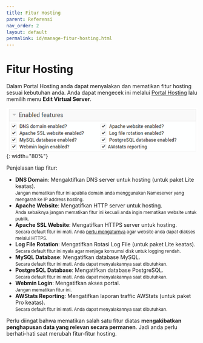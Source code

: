 ```yaml
---
title: Fitur Hosting
parent: Referensi
nav_order: 2
layout: default
permalink: id/manage-fitur-hosting.html
---
```


# Fitur Hosting

Dalam Portal Hosting anda dapat menyalakan dan mematikan fitur hosting sesuai kebutuhan anda. Anda dapat mengecek ini melalui [Portal Hosting](/hosting/portal.html#apa-saja-menu-tersedia-di-virtualmin) lalu memilih menu **Edit Virtual Server**.

![](/images/features.png){: width="80%"}

Penjelasan tiap fitur:

+ **DNS Domain**: Mengaktifkan DNS server untuk hosting (untuk paket Lite keatas).<br>
<small>Jangan mematikan fitur ini apabila domain anda menggunakan Nameserver yang mengarah ke IP address hosting.</small>
+ **Apache Website**: Mengatifkan HTTP server untuk hosting.<br>
<small>Anda sebaiknya jangan mematikan fitur ini kecuali anda ingin mematikan website untuk publik.</small>
+ **Apache SSL Website**: Mengatifkan HTTPS server untuk hosting.<br>
<small>Secara default fitur ini mati. Anda [perlu mengaturnya](ssl.html) agar website anda dapat diakses melalui HTTPS.</small>
+ **Log File Rotation**: Mengatifkan Rotasi Log File (untuk paket Lite keatas).<br>
<small>Secara default fitur ini nyala agar menjaga konsumsi disk untuk logging rendah.</small>
+ **MySQL Database**: Mengatifkan database MySQL.<br>
<small>Secara default fitur ini mati. Anda dapat menyalakannya saat dibutuhkan.</small>
+ **PostgreSQL Database**: Mengatifkan database PostgreSQL.<br>
<small>Secara default fitur ini mati. Anda dapat menyalakannya saat dibutuhkan.</small>
+ **Webmin Login**: Mengatifkan akses portal.<br>
<small>Jangan mematikan fitur ini.</small>
+ **AWStats Reporting**: Mengatifkan laporan traffic AWStats (untuk paket Pro keatas).<br>
<small>Secara default fitur ini mati. Anda dapat menyalakannya saat dibutuhkan.</small>

Perlu diingat bahwa mematikan salah satu fitur diatas **mengakibatkan penghapusan data yang relevan secara permanen**. Jadi anda perlu berhati-hati saat merubah fitur-fitur hosting.


